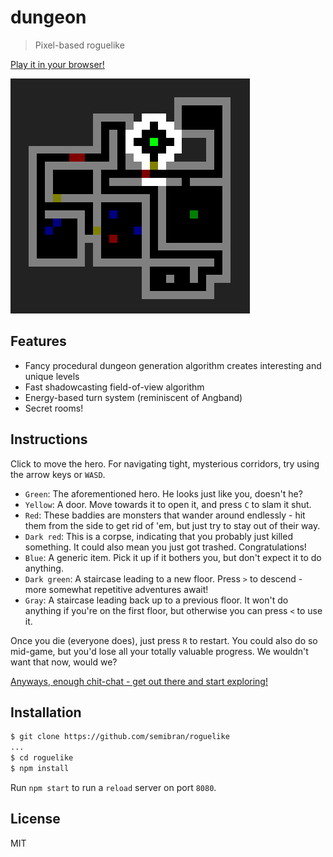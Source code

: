 # dungeon
> Pixel-based roguelike

[Play it in your browser!](https://semibran.github.io/roguelike)

![Roguelike screenshot](screenshot.png)

## Features
- Fancy procedural dungeon generation algorithm creates interesting and unique levels
- Fast shadowcasting field-of-view algorithm
- Energy-based turn system (reminiscent of Angband)
- Secret rooms!

## Instructions
Click to move the hero. For navigating tight, mysterious corridors, try using the arrow keys or `WASD`.
- `Green`: The aforementioned hero. He looks just like you, doesn't he?
- `Yellow`: A door. Move towards it to open it, and press `C` to slam it shut.
- `Red`: These baddies are monsters that wander around endlessly - hit them from the side to get rid of 'em, but just try to stay out of their way.
- `Dark red`: This is a corpse, indicating that you probably just killed something. It could also mean you just got trashed. Congratulations!
- `Blue`: A generic item. Pick it up if it bothers you, but don't expect it to do anything.
- `Dark green`: A staircase leading to a new floor. Press `>` to descend - more somewhat repetitive adventures await!
- `Gray`: A staircase leading back up to a previous floor. It won't do anything if you're on the first floor, but otherwise you can press `<` to use it.

Once you die (everyone does), just press `R` to restart. You could also do so mid-game, but you'd lose all your totally valuable progress. We wouldn't want that now, would we?

[Anyways, enough chit-chat - get out there and start exploring!](https://semibran.github.io/roguelike)

## Installation
```sh
$ git clone https://github.com/semibran/roguelike
...
$ cd roguelike
$ npm install
```

Run `npm start` to run a `reload` server on port `8080`.

## License
MIT
